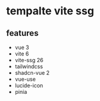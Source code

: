 # tempalte vite ssg

## features

- vue 3
- vite 6
- vite-ssg 26
- tailwindcss
- shadcn-vue 2
- vue-use
- lucide-icon
- pinia
